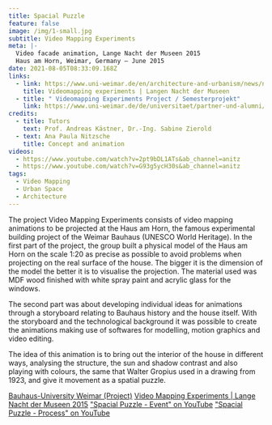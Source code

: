```yaml
---
title: Spacial Puzzle
feature: false
image: /img/1-small.jpg
subtitle: Video Mapping Experiments
meta: |-
  Video facade animation, Lange Nacht der Museen 2015
  Haus am Horn, Weimar, Germany – June 2015
date: 2021-08-05T08:33:09.168Z
links:
  - link: https://www.uni-weimar.de/en/architecture-and-urbanism/news/news/titel/videomapping-experiments-zur-langen-nacht-der-museen-am-haus-am-horn/
    title: Videomapping experiments | Langen Nacht der Museen
  - title: " Videomapping Experiments Project / Semesterprojekt"
    link: https://www.uni-weimar.de/de/universitaet/partner-und-alumni/partner/vereine-und-netzwerke/freundeskreis/projekte/
credits:
  - title: Tutors
    text: Prof. Andreas Kästner, Dr.-Ing. Sabine Zierold
  - text: Ana Paula Nitzsche
    title: Concept and animation
videos:
  - https://www.youtube.com/watch?v=2pt9bDL1ATs&ab_channel=anitz
  - https://www.youtube.com/watch?v=G93g5ycH30s&ab_channel=anitz
tags:
  - Video Mapping
  - Urban Space
  - Architecture
---
```

The project Video Mapping Experiments consists of video mapping animations to be projected at the Haus am Horn, the famous experimental building project of the Weimar Bauhaus (UNESCO World Heritage). In the first part of the project, the group built a physical model of the Haus am Horn on the scale 1:20 as precise as possible to avoid problems when projecting on the real surface of the house. The bigger it is the dimension of the model the better it is to visualise the projection. The material used was MDF wood finished with white spray paint and acrylic glass for the windows.

The second part was about developing individual ideas for animations through a storyboard relating to Bauhaus history and the house itself. With the storyboard and the technological background it was possible to create the animations making use of softwares for modelling, motion graphics and video editing.

The idea of this animation is to bring out the interior of the house in different ways, analysing the structure, the sun and shadow contrast and also playing with colours, the same that Walter Gropius used in a drawing from 1923, and give it movement as a spatial puzzle.

[Bauhaus-University Weimar (Project)](https://www.uni-weimar.de/de/universitaet/partner-und-alumni/partner/vereine-und-netzwerke/freundeskreis/projekte/)
[Video Mapping Experiments | Lange Nacht der Museen 2015](https://www.uni-weimar.de/en/architecture-and-urbanism/news/news/titel/videomapping-experiments-zur-langen-nacht-der-museen-am-haus-am-horn/)
["Spacial Puzzle - Event" on YouTube](https://www.youtube.com/watch?v=G93g5ycH30s&ab_channel=anitz)
["Spacial Puzzle - Process" on YouTube](https://www.youtube.com/watch?v=2pt9bDL1ATs&ab_channel=anitz)